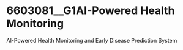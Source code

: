 # 6603081__G1AI-Powered Health Monitoring
AI-Powered Health Monitoring and Early Disease Prediction System 

